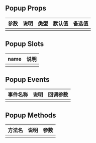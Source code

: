 ## Popup Props

| 参数         |   说明         | 类型     | 默认值      | 备选值            |
| ----------- | ------------- | -------- | --------- | ---------------- |
| | | | | |

## Popup Slots

|   name  |      说明       |
|  ------  |    ---------   |
| | |

## Popup Events

|   事件名称   |    说明   |  回调参数  |
| -------    | --------- |  --------- |
| | | |

## Popup Methods

|  方法名  |   说明   |   参数   |
| ------- | ------  |  ------  |
| | | |

